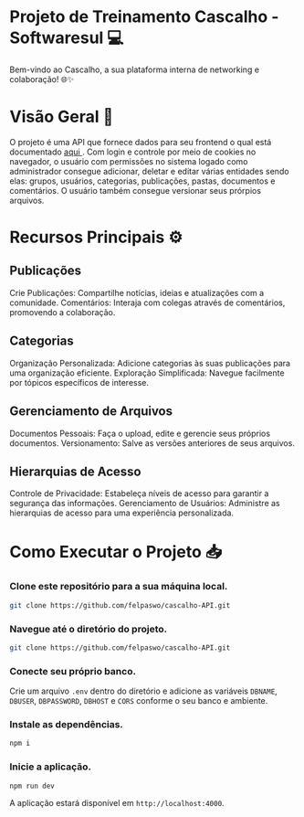 # Projeto de Treinamento Cascalho - Softwaresul 💻
Bem-vindo ao Cascalho, a sua plataforma interna de networking e colaboração! 🌐✨

# Visão Geral 🎈

O projeto é uma API que fornece dados para seu frontend o qual está documentado <a href="https://github.com/Felpasw/cascalho-front"> aqui </a >. Com login e controle por meio de cookies no navegador, o usuário com permissões no sistema logado como administrador consegue adicionar, deletar e editar várias entidades sendo elas: grupos, usuários, categorias, publicações, pastas, documentos e comentários. O usuário também consegue versionar seus prórpios arquivos.
 
# Recursos Principais ⚙
## Publicações
Crie Publicações: Compartilhe notícias, ideias e atualizações com a comunidade.
Comentários: Interaja com colegas através de comentários, promovendo a colaboração.
## Categorias
Organização Personalizada: Adicione categorias às suas publicações para uma organização eficiente.
Exploração Simplificada: Navegue facilmente por tópicos específicos de interesse.
## Gerenciamento de Arquivos
Documentos Pessoais: Faça o upload, edite e gerencie seus próprios documentos.
Versionamento: Salve as versões anteriores de seus arquivos.
## Hierarquias de Acesso
Controle de Privacidade: Estabeleça níveis de acesso para garantir a segurança das informações.
Gerenciamento de Usuários: Administre as hierarquias de acesso para uma experiência personalizada.

# Como Executar o Projeto 📥

### Clone este repositório para a sua máquina local.
```bash
git clone https://github.com/felpaswo/cascalho-API.git
```
### Navegue até o diretório do projeto.
```bash
git clone https://github.com/felpaswo/cascalho-API.git
```

### Conecte seu próprio banco.
Crie um arquivo `.env` dentro do diretório e adicione as variáveis `DBNAME`, `DBUSER`, `DBPASSWORD`, `DBHOST` e `CORS` conforme o seu banco e ambiente.

### Instale as dependências.
```bash
npm i 
```
### Inicie a aplicação.
```bash
npm run dev 
```
A aplicação estará disponível em `http://localhost:4000`.
